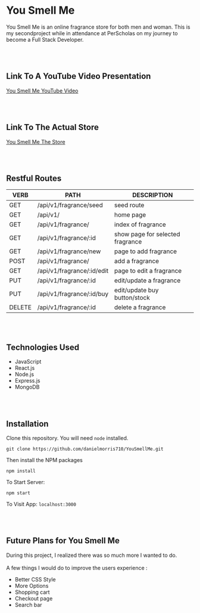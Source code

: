 # You Smell Me 
You Smell Me is an online fragrance store for both men and woman. This is my secondproject while in attendance at PerScholas on my journey to become a Full Stack Developer.

<br>
<br>

## Link To A YouTube Video Presentation
[You Smell Me YouTube Video](https://www.youtube.com/watch?v=HZgQO1bpoh8)

<br>
<br>

## Link To The Actual Store 
[You Smell Me The Store](https://you-smell-me.herokuapp.com/)

<br>
<br>

## Restful Routes

   VERB 		 | 		  PATH 		 |  	 DESCRIPTION
------------ | ------------- | -------------------
GET | /api/v1/fragrance/seed | seed route
GET | /api/v1/| home page
GET | /api/v1/fragrance/ | index of fragrance |
GET | /api/v1/fragrance/:id | show page for selected fragrance |
GET | /api/v1/fragrance/new | page to add fragrance |
POST | /api/v1/fragrance/ | add a fragrance |
GET | /api/v1/fragrance/:id/edit | page to edit a fragrance |
PUT | /api/v1/fragrance/:id | edit/update a fragrance |
PUT | /api/v1/fragrance/:id/buy | edit/update buy button/stock |
DELETE | /api/v1/fragrance/:id | delete a fragrance |

<br>
<br>

## Technologies Used 
- JavaScript
- React.js
- Node.js
- Express.js
- MongoDB

<br>
<br>

## Installation

Clone this repository. You will need `node` installed.
```
git clone https://github.com/danielmorris710/YouSmellMe.git
```
Then install the NPM packages
```
npm install
```
To Start Server:
```
npm start
```
To Visit App: 
`localhost:3000`

<br>
<br>

## Future Plans for You Smell Me
During this project, I realized there was so much more I wanted to do. 
<br>
<br>
A few things I would do to improve the users experience :
- Better CSS Style 
- More Options
- Shopping cart
- Checkout page 
- Search bar
